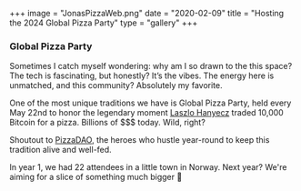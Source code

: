 +++
image = "JonasPizzaWeb.png"
date = "2020-02-09"
title = "Hosting the 2024 Global Pizza Party"
type = "gallery"
+++

### Global Pizza Party 

Sometimes I catch myself wondering: why am I so drawn to the this space? The tech is fascinating, but honestly? It’s the vibes. The energy here is unmatched, and this community? Absolutely my favorite.  

One of the most unique traditions we have is Global Pizza Party, held every May 22nd to honor the legendary moment [Laszlo Hanyecz](https://www.coindesk.com/markets/2020/05/22/10-years-after-laszlo-hanyecz-bought-pizza-with-10k-bitcoin-he-has-no-regrets/) traded 10,000 Bitcoin for a pizza. Billions of $$$ today. Wild, right? 

Shoutout to [PizzaDAO](https://www.globalpizzaparty.xyz/), the heroes who hustle year-round to keep this tradition alive and well-fed.

In year 1, we had 22 attendees in a little town in Norway. Next year? We're aiming for a slice of something much bigger 🍕